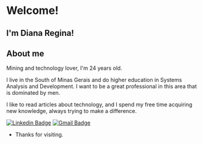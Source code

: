

<!--<img src="banner.png" />-->


# Welcome!

## I'm Diana Regina!

## About me 

Mining and technology lover, I'm 24 years old.

I live in the South of Minas Gerais and do higher education in Systems Analysis and Development. I want to be a great professional in this area that is dominated by men.

I like to read articles about technology, and I spend my free time acquiring new knowledge, always trying to make a difference.


[![Linkedin Badge](https://img.shields.io/badge/-LinkedIn-blue?style=flat-square&logo=Linkedin&logoColor=white&link=https://www.linkedin.com/in/diana-regina20/)](https://www.linkedin.com/in/diana-regina20/)
[![Gmail Badge](https://img.shields.io/badge/-Gmail-c14438?style=flat-square&logo=Gmail&logoColor=white&link=mailto:devdianaregina@gmail.com)](mailto:devdianaregina@gmail.com)

- Thanks for visiting. 




<!--
**DevDiana/DevDiana** is a ✨ _special_ ✨ repository because its `README.md` (this file) appears on your GitHub profile.

Here are some ideas to get you started:

- 🔭 I’m currently working on ...
- 🌱 I’m currently learning ...
- 👯 I’m looking to collaborate on ...
- 🤔 I’m looking for help with ...
- 💬 Ask me about ...
- 📫 How to reach me: ...
- 😄 Pronouns: ...
- ⚡ Fun fact: ...
-->
